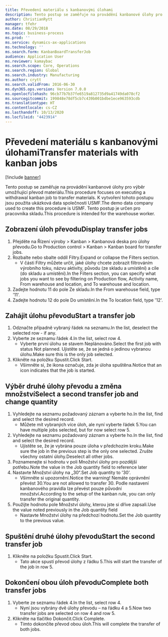 ```yaml
---
title: Převedení materiálu s kanbanovými úlohami
description: Tento postup se zaměřuje na provádění kanbanové úlohy pro výběr umožňující převod materiálu.
author: ChristianRytt
manager: tfehr
ms.date: 08/29/2018
ms.topic: business-process
ms.prod: ''
ms.service: dynamics-ax-applications
ms.technology: ''
ms.search.form: KanbanBoardTransferJob
audience: Application User
ms.reviewer: kamaybac
ms.search.scope: Core, Operations
ms.search.region: Global
ms.search.industry: Manufacturing
ms.author: crytt
ms.search.validFrom: 2016-06-30
ms.dyn365.ops.version: Version 7.0.0
ms.openlocfilehash: 96cb77b7b37fe6519a812735d9a41749da078cf2
ms.sourcegitcommit: 199848e78df5cb7c439b001bdbe1ece963593cdb
ms.translationtype: HT
ms.contentlocale: cs-CZ
ms.lasthandoff: 10/13/2020
ms.locfileid: "4423914"
---
```

# <a name="transfer-materials-with-kanban-jobs"></a><span data-ttu-id="880b8-103">Převedení materiálu s kanbanovými úlohami</span><span class="sxs-lookup"><span data-stu-id="880b8-103">Transfer materials with kanban jobs</span></span>

[!include [banner](../../includes/banner.md)]

<span data-ttu-id="880b8-104">Tento postup se zaměřuje na provádění kanbanové úlohy pro výběr umožňující převod materiálu.</span><span class="sxs-lookup"><span data-stu-id="880b8-104">This procedure focuses on executing a withdrawal kanban job to transfer materials.</span></span> <span data-ttu-id="880b8-105">K vytvoření tohoto postupu jsou použita ukázková data společnosti USMF.</span><span class="sxs-lookup"><span data-stu-id="880b8-105">The demo data company used to create this procedure is USMF.</span></span> <span data-ttu-id="880b8-106">Tento postup je určen pro pracovníka skladu.</span><span class="sxs-lookup"><span data-stu-id="880b8-106">This procedure is intended for the warehouse worker.</span></span>


## <a name="display-transfer-jobs"></a><span data-ttu-id="880b8-107">Zobrazení úloh převodu</span><span class="sxs-lookup"><span data-stu-id="880b8-107">Display transfer jobs</span></span>
1. <span data-ttu-id="880b8-108">Přejděte na Řízení výroby > Kanban > Kanbanová deska pro úlohy převodu.</span><span class="sxs-lookup"><span data-stu-id="880b8-108">Go to Production control > Kanban > Kanban board for transfer jobs.</span></span>
2. <span data-ttu-id="880b8-109">Rozbalte nebo sbalte oddíl Filtry.</span><span class="sxs-lookup"><span data-stu-id="880b8-109">Expand or collapse the Filters section.</span></span>
    * <span data-ttu-id="880b8-110">V části Filtry můžete určit, jaké úlohy chcete zobrazit filtrováním výrobního toku, názvu aktivity, původu (ze skladu a umístění) a cíle (do skladu a umístění).</span><span class="sxs-lookup"><span data-stu-id="880b8-110">In the Filters section, you can specify what jobs you want to see by filtering on Production flow, Activity name, From warehouse and location, and To warehouse and location.</span></span>  
3. <span data-ttu-id="880b8-111">Zadejte hodnotu 11 do pole Ze skladu.</span><span class="sxs-lookup"><span data-stu-id="880b8-111">In the From warehouse field, type '11'.</span></span>
4. <span data-ttu-id="880b8-112">Zadejte hodnotu 12 do pole Do umístění.</span><span class="sxs-lookup"><span data-stu-id="880b8-112">In the To location field, type '12'.</span></span>

## <a name="start-a-transfer-job"></a><span data-ttu-id="880b8-113">Zahájit úlohu převodu</span><span class="sxs-lookup"><span data-stu-id="880b8-113">Start a transfer job</span></span>
1. <span data-ttu-id="880b8-114">Odznačte případně vybraný řádek na seznamu.</span><span class="sxs-lookup"><span data-stu-id="880b8-114">In the list, deselect the selected row - if any.</span></span>
2. <span data-ttu-id="880b8-115">Vyberte ze seznamu řádek 4.</span><span class="sxs-lookup"><span data-stu-id="880b8-115">In the list, select row 4.</span></span>
    * <span data-ttu-id="880b8-116">Vyberte první úlohu se stavem Neplánováno.</span><span class="sxs-lookup"><span data-stu-id="880b8-116">Select the first job with status Not planned.</span></span> <span data-ttu-id="880b8-117">Ujistěte se, že se jedná o jedinou vybranou úlohu.</span><span class="sxs-lookup"><span data-stu-id="880b8-117">Make sure this is the only job selected.</span></span>  
3. <span data-ttu-id="880b8-118">Klikněte na položku Spustit.</span><span class="sxs-lookup"><span data-stu-id="880b8-118">Click Start.</span></span>
    * <span data-ttu-id="880b8-119">Všimněte si, že ikona označuje, zda je úloha spuštěna.</span><span class="sxs-lookup"><span data-stu-id="880b8-119">Notice that an icon indicates that the job is started.</span></span>  

## <a name="select-a-second-transfer-job-and-change-quantity"></a><span data-ttu-id="880b8-120">Výběr druhé úlohy převodu a změna množství</span><span class="sxs-lookup"><span data-stu-id="880b8-120">Select a second transfer job and change quantity</span></span>
1. <span data-ttu-id="880b8-121">Vyhledejte na seznamu požadovaný záznam a vyberte ho.</span><span class="sxs-lookup"><span data-stu-id="880b8-121">In the list, find and select the desired record.</span></span>
    * <span data-ttu-id="880b8-122">Můžete mít vybraných více úloh, ale nyní vyberte řádek 5.</span><span class="sxs-lookup"><span data-stu-id="880b8-122">You can have multiple jobs selected, but for now select row 5.</span></span>  
2. <span data-ttu-id="880b8-123">Vyhledejte na seznamu požadovaný záznam a vyberte ho.</span><span class="sxs-lookup"><span data-stu-id="880b8-123">In the list, find and select the desired record.</span></span>
    * <span data-ttu-id="880b8-124">Ujistěte se, že je vybrána pouze úloha v předchozím kroku.</span><span class="sxs-lookup"><span data-stu-id="880b8-124">Make sure the job in the previous step is the only one selected.</span></span> <span data-ttu-id="880b8-125">Zrušte všechny ostatní úlohy.</span><span class="sxs-lookup"><span data-stu-id="880b8-125">Deselect all other jobs.</span></span>  
3. <span data-ttu-id="880b8-126">Poznamenejte si hodnotu v poli Množství úlohy pro pozdější potřebu.</span><span class="sxs-lookup"><span data-stu-id="880b8-126">Note the value in the Job quantity field to reference later</span></span>
4. <span data-ttu-id="880b8-127">Nastavte Množství úlohy na „30“.</span><span class="sxs-lookup"><span data-stu-id="880b8-127">Set Job quantity to '30'.</span></span>
    * <span data-ttu-id="880b8-128">Všimněte si upozornění.</span><span class="sxs-lookup"><span data-stu-id="880b8-128">Notice the warning!</span></span> <span data-ttu-id="880b8-129">Nemáte oprávnění převést 30.</span><span class="sxs-lookup"><span data-stu-id="880b8-129">You are not allowed to transfer 30.</span></span> <span data-ttu-id="880b8-130">Podle nastavení kanbanového pravidla lze převést pouze původní množství.</span><span class="sxs-lookup"><span data-stu-id="880b8-130">According to the setup of the kanban rule, you can only transfer the original quantity.</span></span>  
5. <span data-ttu-id="880b8-131">Použijte hodnotu pole Množství úlohy, kterou jste si dříve zapsali.</span><span class="sxs-lookup"><span data-stu-id="880b8-131">Use the value noted previously in the Job quantity field</span></span>
    * <span data-ttu-id="880b8-132">Nastavte Množství úlohy na předchozí hodnotu.</span><span class="sxs-lookup"><span data-stu-id="880b8-132">Set the Job quantity to the previous value.</span></span>  

## <a name="start-the-second-transfer-job"></a><span data-ttu-id="880b8-133">Spuštění druhé úlohy převodu</span><span class="sxs-lookup"><span data-stu-id="880b8-133">Start the second transfer job</span></span>
1. <span data-ttu-id="880b8-134">Klikněte na položku Spustit.</span><span class="sxs-lookup"><span data-stu-id="880b8-134">Click Start.</span></span>
    * <span data-ttu-id="880b8-135">Tato akce spustí převod úlohy z řádku 5.</span><span class="sxs-lookup"><span data-stu-id="880b8-135">This will start the transfer of the job in row 5.</span></span>  

## <a name="complete-both-transfer-jobs"></a><span data-ttu-id="880b8-136">Dokončení obou úloh převodu</span><span class="sxs-lookup"><span data-stu-id="880b8-136">Complete both transfer jobs</span></span>
1. <span data-ttu-id="880b8-137">Vyberte ze seznamu řádek 4.</span><span class="sxs-lookup"><span data-stu-id="880b8-137">In the list, select row 4.</span></span>
    * <span data-ttu-id="880b8-138">Nyní jsou vybrány dvě úlohy převodu – na řádku 4 a 5.</span><span class="sxs-lookup"><span data-stu-id="880b8-138">Now two transfer jobs are selected on row 4 and row 5.</span></span>  
2. <span data-ttu-id="880b8-139">Klikněte na tlačítko Dokončit.</span><span class="sxs-lookup"><span data-stu-id="880b8-139">Click Complete.</span></span>
    * <span data-ttu-id="880b8-140">Tímto dokončíte převod obou úloh.</span><span class="sxs-lookup"><span data-stu-id="880b8-140">This will complete the transfer of both jobs.</span></span>  

